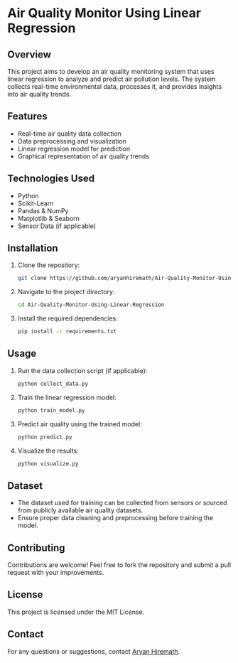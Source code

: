 # Air Quality Monitor Using Linear Regression

## Overview
This project aims to develop an air quality monitoring system that uses linear regression to analyze and predict air pollution levels. The system collects real-time environmental data, processes it, and provides insights into air quality trends.

## Features
- Real-time air quality data collection
- Data preprocessing and visualization
- Linear regression model for prediction
- Graphical representation of air quality trends

## Technologies Used
- Python
- Scikit-Learn
- Pandas & NumPy
- Matplotlib & Seaborn
- Sensor Data (if applicable)

## Installation
1. Clone the repository:
   ```sh
   git clone https://github.com/aryanhiremath/Air-Quality-Monitor-Using-Linear-Regression.git
   ```
2. Navigate to the project directory:
   ```sh
   cd Air-Quality-Monitor-Using-Linear-Regression
   ```
3. Install the required dependencies:
   ```sh
   pip install -r requirements.txt
   ```

## Usage
1. Run the data collection script (if applicable):
   ```sh
   python collect_data.py
   ```
2. Train the linear regression model:
   ```sh
   python train_model.py
   ```
3. Predict air quality using the trained model:
   ```sh
   python predict.py
   ```
4. Visualize the results:
   ```sh
   python visualize.py
   ```

## Dataset
- The dataset used for training can be collected from sensors or sourced from publicly available air quality datasets.
- Ensure proper data cleaning and preprocessing before training the model.

## Contributing
Contributions are welcome! Feel free to fork the repository and submit a pull request with your improvements.

## License
This project is licensed under the MIT License.

## Contact
For any questions or suggestions, contact [Aryan Hiremath](https://github.com/aryanhiremath).

